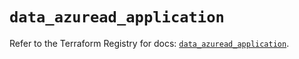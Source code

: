 # `data_azuread_application`

Refer to the Terraform Registry for docs: [`data_azuread_application`](https://registry.terraform.io/providers/hashicorp/azuread/3.1.0/docs/data-sources/application).
